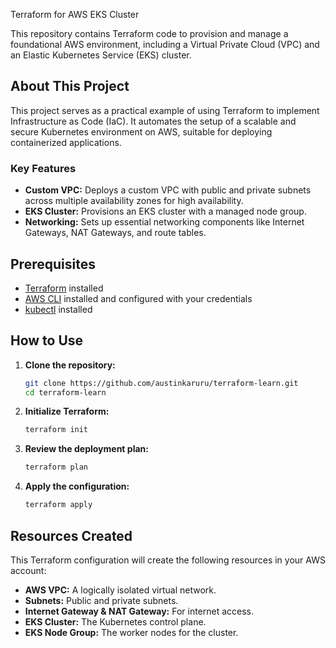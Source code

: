 Terraform for AWS EKS Cluster

This repository contains Terraform code to provision and manage a foundational AWS environment, including a Virtual Private Cloud (VPC) and an Elastic Kubernetes Service (EKS) cluster.

## About This Project

This project serves as a practical example of using Terraform to implement Infrastructure as Code (IaC). It automates the setup of a scalable and secure Kubernetes environment on AWS, suitable for deploying containerized applications.

### Key Features

*   **Custom VPC:** Deploys a custom VPC with public and private subnets across multiple availability zones for high availability.
*   **EKS Cluster:** Provisions an EKS cluster with a managed node group.
*   **Networking:** Sets up essential networking components like Internet Gateways, NAT Gateways, and route tables.

## Prerequisites

*   [Terraform](https://www.terraform.io/downloads.html) installed
*   [AWS CLI](https://aws.amazon.com/cli/) installed and configured with your credentials
*   [kubectl](https://kubernetes.io/docs/tasks/tools/install-kubectl/) installed

## How to Use

1.  **Clone the repository:**
    ```sh
    git clone https://github.com/austinkaruru/terraform-learn.git
    cd terraform-learn
    ```

2.  **Initialize Terraform:**
    ```sh
    terraform init
    ```

3.  **Review the deployment plan:**
    ```sh
    terraform plan
    ```

4.  **Apply the configuration:**
    ```sh
    terraform apply
    ```

## Resources Created

This Terraform configuration will create the following resources in your AWS account:

*   **AWS VPC:** A logically isolated virtual network.
*   **Subnets:** Public and private subnets.
*   **Internet Gateway & NAT Gateway:** For internet access.
*   **EKS Cluster:** The Kubernetes control plane.
*   **EKS Node Group:** The worker nodes for the cluster.
